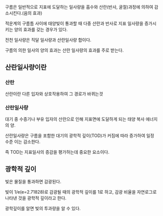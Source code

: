 # 
구름은 일반적으로 지표에 도달하는 일사량을 흡수와 산란(반사, 굴절)과정에 의하여 감소시킨다.(음의 효과)

적운계의 구름틈 사이에 태양빛이 통과할 때 다중 산란과 반사로 지표 일사량을 증가시키는 양의 효과를 갖는 경우가 있다.

전천 일사량은 직달 일사량과 산란일사량 합이다. 

구름의 의한 일사의 양의 효과는 산란 일사량의 효과를 주로 받는다.

## 산란일사량이란
### 산란 
산란이란 다른 입자와 상호작용하여 그 경로가 바뀌는것

### 산란일사량
대기 중 수증기나 부유 입자의 산란으로 인해 지표면에 도달하게 되는 태양 복사 에너지의 양. 

산란일사량은 구름을 포함한 대기의 광학적 깊이(TOD)가 커짐에 따라 증가하여 일정 수준 이는 감소한다.

즉 TOD는 지표일사의 증감을 평가하는데 중요한 요소이다.

## 광학적 깊이

빛은 물질을 통과하면 감광된다.

빛이 1/e(e=2.71828)로 감광될 때의 광학적 깊이를 1로 하고, 감광 비율을 자연로그로 나타낸 것을 광학적 깊이라고 한다.

광학깊이를 알면 빛의 투과량을 알 수 있다.



